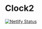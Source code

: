 # Clock2

[![Netlify Status](https://api.netlify.com/api/v1/badges/03055cee-2393-40ec-b056-734994e8f2be/deploy-status)](https://app.netlify.com/sites/gilded-zuccutto-1c18ff/deploys)
